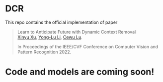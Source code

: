 # DCR

This repo contains the official implementation of paper


> Learn to Anticipate Future with Dynamic Context Removal    
> [Xinyu Xu](https://xuxinyu.website), [Yong-Lu Li](https://dirtyharrylyl.github.io/), [Cewu Lu](https://mvig.sjtu.edu.cn).
>
> In Proceedings of the IEEE/CVF Conference on Computer Vision and Pattern Recognition 2022.

# Code and models are coming soon!
